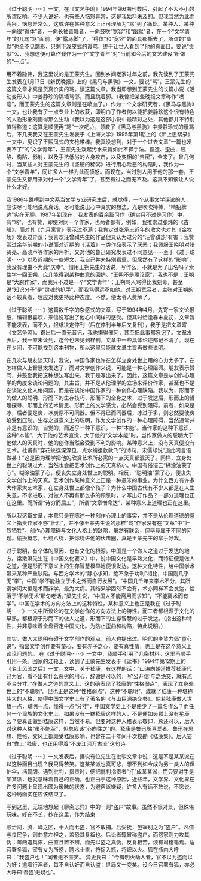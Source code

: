 《过于聪明⋯⋯》一文，在《文艺争鸣》1994年第6期刊载后，引起了不大不小的所谓反响。不少人说好，也有些人恼怒异常，这是我始料未及的。但我当然为此而高兴。恼怒异常么，这或许在某种意义上正可理解为“骂”到了痛处。某种人，某种一向很“得体”者，一向长袖善舞者，一向鼓吹“宽容”和“幽默”者，在一个“文学青年”的几句“骂”面前，便“露马脚”了，“得体”和“宽容”的面具都撕去了，所谓的“幽默”也全不见踪影，只剩下泼皮式的谩骂，终于让世人看到了他的真面目。要说“贡献”么，我想这便可算作我作为一个“文学青年”对“当前和今后的文艺建设”所做的“一点”。

用不着隐讳，我这里说的是王蒙先生。回到乡间老家过年之前，我先读到了王蒙先生发表在1月17日《新民晚报》上的《黑马与黑驹》一文。要说“骂”，王蒙先生的这篇文章才真是货真价实的骂。读这篇文章。我当即想到王蒙先生的长篇小说《活动变形人》中姜静珍的隔墙骂邻，而且跳着脚。（我曾把某些晚报文章称作“喷嚏”，而王蒙先生的这篇文章则是在喷血了。）作为一个文学研究者，《黑马与黑驹》一文，也让我有了一点专业上的收获，即明白了作者何以能把姜静珍这个很有特色的人物形象刻画得那么生动（我以为这是这部小说中最精彩之处，其他都并不特别值得称道：这算是顺便再“骂”一次吧。），领教了《黑马与黑驹》中姜静珍式的谩骂后，不几天我又在王蒙先生发表于《上海文学》1995年第1期上的《沪上思絮录》一文中，见识了王熙凤式的夹枪带棒。我真没想到，对于一个过去文章“一篇也发表不了”的“文学青年”，王蒙先生泼起污水来竟如此不择手法。捏造、歪曲、诬陷、构陷、影射，以及手法低劣的人身攻击，以及变相的“告密”，全来了。曾几何时，当某些人对王蒙先生的《坚硬的稀粥》进行用心险恶的构陷时，我作为一个“文学青年”，同许多人一样为此而愤怒。而现在，当时别人用于他的那一套，王蒙先生又都用来对付一个“文学青年”了，甚至有过之而无不及。这真不知该让人说什么才好。

我1986年跳槽到中文系当文学专业研究生后，就觉得，一个从事文学评论的人，应该尽可能地说点真话，尽可能说出心中真实的想法，光是吹吹捧捧，“啃招牌边”实在无聊。1987年到现在，我发表的百余篇习作（确实只不过是习作）中，有“骂”，也有赞，即使对同一个作家，也两者都有。例如，我推崇过张炜的《古船》，而对其《九月寓言》表示过不满；我肯定过张承志近年的散文也对其《金牧场》发表过异议；我喜欢汪曾祺先生的作品但又认为过分的“汪曾祺热”有害；我赞赏过余华前期的小说而对近期的《活着》一类作品表示了厌恶；我佩服王晓明对张贤亮、高晓声等作家的评析，又对他的鲁迅研究发表过不同意见⋯⋯至于《过于聪明⋯⋯》以及近期的一些短文，我自己并未特别看重，但居然有了这样的“影响”，我没有理由不为此“庆幸”。借用王朔先生的话说，写作么，不就是为了出名吗？索性学一回王朔，庶几能得到某种曲意的回护。“王朔不是理论家”，我也不是；王朔是“大腕作家”，而我只不过是一个“文学青年”；王朔骂人骂得比我刻毒，甚至说“知识分子”是“灵魂的扒手”，而我骂得远不如他。对王朔宽容者，主张对王朔的话不较真者，理应对我更持此种态度。不然，便太令人费解了。

《过于聪明⋯⋯》这篇数千字的杂感式的文章，写于1994年4月，先寄一家文论报纸，编辑很喜欢，来信说写出了他心中同样的感受。但其时恰逢春末夏初，文章暂不能发表，而不久，报纸决定停刊（后在停刊半年后又复刊），我于是把文章寄《文艺争鸣》。寄出后一直无音讯，我也懒得催问，甚至把此事都忘记了。文章发表后，我一直未读到，迄今也未见到样刊。文章中一些具体论述都记不清了。现在在乡间，不可能找到这本刊物，所以这里只能就文章主旨再做些说明。

在几次与朋友谈天时，我说，中国作家也许在怎样立身处世上用的心力太多了，在怎样做人上智慧太发达了，而对文学创作来说，可能是一种心理阻碍。朋友表示赞同，并鼓励我把这种想法写出来，我于是写出来了。因此，这篇文章是从创作心理学的角度来谈论问题的，其主旨，并不是从伦理学的立场来评价作家，甚至也不是在谈论文化人格问题，而是在谈论中国作家的一种创作心理缺陷。我以为，形而下的做人的聪明、形而下的生存技巧、形而下的全身之术，过于发达后，形而上的哲理探寻、形而上的艺术情思、形而上的文学感觉，必然会受到阻碍。前者，如果是冰，后者便是炭，冰炭原不可同器。但不得已而同器后，冰过于多，则必然要使炭焰受到压制。生存之道意义上的聪明，作为文学创作的一种心理障碍，当然通常并非是有意识的，自觉的，而近乎一种下意识，一种“本能”。当作家的这种下意识，这种“本能”，大于他的艺术直觉，大于他的“文学本能”时，当作家做人的聪明大于他做人的天真时，他的创作当然会受到不利的影响。某种意义上，没有天真便没有艺术。杜甫有“穿花蛱蝶深深见，点水蜻蜓款款飞”的诗句，宋儒却说“道此闲言语做甚！”这是因为理学把他的欣赏艺术所必需的一点天真都泯灭了。同样，立身处世上的聪明过大，当然也会把艺术创作上的天真挤小。中国有俗语云“糊涂油蒙了心”。糊涂油蒙了心，便丧失立身处世上的聪明。相反，“聪明油”蒙了心，便丧失文学创作上的天真。艺术创作某种意义上正是一种愚笨的事业。为什么西方有许多大作家大艺术家，在立身处世上都像个孩子？为什么中国古代有不少人都是在人生失意，不求进取，对做人不再有那么多的顾忌时，才写出好作品？一部分道理也正在这里。而所谓“诗穷而后工”，所谓“文章憎命达”，某种意义上道理也正在这里。

所以我这篇文章，本意只是在陈述一种创作心理上的事实，并不是从伦理道德的意义上指责作家不够“壮烈”，并不像王蒙先生说的那样“骂”作家没有在“文革”中“壮烈牺牲”。创作心理障碍与文化人格上的缺陷，虽然有联系，但毕竟属于不同的问题。偷换概念，七绕八绕，把你绕进他的伏击圈，真是王蒙先生的拿手好戏。

过于聪明，有个体的原因，也有文化的根源。中国是一个做人之道过于发达的地方。梁漱溟先生在《中国文化要义》中，说中国文化是早熟文化，而特征便是做人之道，便是形而下意义上的生存智慧极早地便很发达。这种文化特性，给中国学术带来某种严重缺陷。与西方学术的“静心求知，绝不急于功利”相比，中国则几乎无“学”。中国“学不能独立于术之外而自行发展”。“中国几千年来学术不分，其所谓学问大抵是术而非学，最为大病。其结果学固然不会有，术亦同样不会发达，恰落于‘不学无术’那句老话。”梁先生说，“中国人不能离用而求知”，“不能离术而有学”。中国在学术的方向方法上的这种特性，某种意义上也正是我在《过于聪明⋯⋯》一文中所谈论的在文学创作的方向方法上的特性。而二者都根源于文化的早熟，都根源于形而下的做人之道，形而下的生存智慧的过于发达。（指出这种特性，并非意味着全盘否定中国文化。为防止歪曲和构陷，特此说明。）

其实，做人太聪明有碍于文学创作的观点，前人也提出过。明代的李贽力倡“童心说”，指出文学创作要有童心，要有赤子之心，要有真性情，也正是在这个意义上谈论问题的。
在《过于聪明⋯⋯》一文中，我顺手引用了几条材料。这里再顺手引用一条。回家的江轮上，读到了王蒙先生发表于《读书》1994年第12期上的《名士风流之后》一文。文中，关于嵇康，有这样的话：“山涛向朝廷推荐嵇康代己为官，看不出有什么恶劣的用心，辞谢是可以的，写‘公开信’与之绝交，就有点不合分寸。”在做人之道的意义上，这的确表现了嵇康的“性格弱点”，表现了立身处世上的“不聪明”。但也正是这种“性格弱点”，这种“不聪明”，成就了嵇康一种堪称伟大的人格，使得中国文学史上有了著名的《与山巨源绝交书》。倘若嵇康做人世故一点，聪明一点，懂得一点“分寸”，中国文学史上不是便少了一篇名作么？而任何一个民族的文化史上，如果没有一群嵇康这样的人，不是便如头顶上没有星辰么？要真正做到嵇康这样，当然不易。但要对这种人格表示敬仰，总还可以，后人对这种人格“虽不能至”，但总应该“心向往之”的。嵇康是鲁迅所喜爱者。鲁迅在思想、性格、文风上都颇受嵇康影响，也曾在二十年间十次校勘《嵇康集》。后人妄自“粪土”嵇康，也正用得着“不废江河万古流”这句诗。

《过于聪明⋯⋯》一文发表后，据说有位先生在批驳文章中说：这是不是某某派在以这种面目出现？我只得苦笑。这某某派也真可悲，想不到如今成为另一类人的保护伞，挡箭牌。遇到批判，指责时，便把批判指责者“打”成某某派，而只要对手是某某派，也就意味着自己的正确。也正由于这种原因，近些年，文学界、文化界在许多问题上呈现出颇为暧昧的状态，为避帮派嫌疑，许多人有话不敢说，不愿说。这种局面实在应该结束了。

写到这里，无端地想起《聊斋志异》中的一则“盗户”故事。虽然不很对景，但殊堪玩味。好在不长，抄在这里，作为结束：

顺治间，腾、峄之区，十人而七盗，官不敢捕。后受抚，邑宰别之为“盗户”。凡值与良民争，则曲意左袒之，盖恐其复叛也。后讼者辄冒称盗户，而怨家则力攻其伪；每两造具陈，曲直且置不辨，而先以盗之真伪，反复相苦，烦有司稽籍焉。适官署多狐，宰有女为所惑，聘术士来，符捉入瓶，将炽以火。狐在瓶内大呼曰：“我盗户也！”闻者无不匿笑。
异史氏曰：“今有明火劫人者，官不以为盗而以为奸；逾墙行淫者，每不自认奸而自认盗：世局又一变矣。设今日官署有狐，亦必大呼曰‘吾盗’无疑也”。

